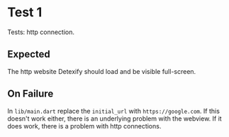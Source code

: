 # Test 1
Tests: http connection.

## Expected
The http website Detexify should load and be visible full-screen.

## On Failure
In `lib/main.dart` replace the `initial_url` with `https://google.com`.
If this doesn't work either, there is an underlying problem with the webview.
If it does work, there is a problem with http connections.

